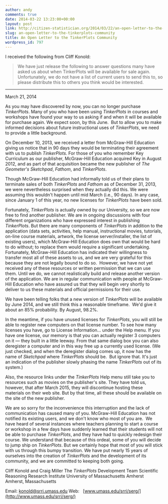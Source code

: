 ```yaml
---
author: andy
comments: true
date: 2014-03-22 13:23:00+00:00
layout: post
link: http://citizen-statistician.org/2014/03/22/an-open-letter-to-the-tinkerplots-community/
slug: an-open-letter-to-the-tinkerplots-community
title: An Open Letter to the TinkerPlots Community
wordpress_id: 797
---
```


I received the following from Cliff Konold:


<blockquote>We have just release the following to answer questions many have asked us about when TinkerPlots will be available for sale again. Unfortunately, we do not have a list of current users to send this to, so please distribute this to others you think would be interested.</blockquote>





* * *



March 21, 2014

As you may have discovered by now, you can no longer purchase _TinkerPlots_. Many of you who have been using _TinkerPlots_ in courses and workshops have found your way to us asking if and when it will be available for purchase again. We expect soon, by this June.  But to allow you to make informed decisions about future instructional uses of _TinkerPlots_, we need to provide a little background.

On December 10, 2013, we received a letter from McGraw-Hill Education giving us notice that in 90 days they would be terminating their agreement with us to publish _TinkerPlots_. For those of you who remember Key Curriculum as our publisher, McGraw-Hill Education acquired Key in August 2012, and as part of that acquisition became the new publisher of _The Geometer's Sketchpad_, _Fathom_, and _TinkerPlots_.

Though McGraw-Hill Education had informally told us of their plans to terminate sales of both _TinkerPlots_ and _Fathom_ as of December 31, 2013, we were nevertheless surprised when they actually did this. We were assuming this wouldn't happen until mid March (i.e., 90 days). In any case, since January 1 of this year, no new licenses for _TinkerPlots_ have been sold.

Fortunately, _TinkerPlots_ is actually owned by our University, so we are now free to find another publisher. We are in ongoing discussions with four different organizations who have expressed interest in publishing _TinkerPlots_. But there are many components of _TinkerPlots_ in addition to the application (data sets, activities, help manual, instructional movies, tutorials, on-line course materials, artwork, the license server/installer, the list of existing users), which McGraw-Hill Education does own that would be hard to do without; to replace them would require a significant undertaking. Fortunately, McGraw-Hill Education has indicated their willingness to transfer most all of these assets to us, and we are very grateful for this because they are not legally bound to do so.  However, we have not yet received any of these resources or written permission that we can use them. Until we do, we cannot realistically build and release another version of the application. We are in regular communication with people at McGraw-Hill Education who have assured us that they will begin very shortly to deliver to us these materials and official permissions for their use.

We have been telling folks that a new version of _TinkerPlots_ will be available by June 2014, and we still think this a reasonable timeframe.  We'd give it about an 85% probability. By August, 98.2%.

In the meantime, if you have unused licenses for _TinkerPlots_, you will still be able to register new computers on that license number. To see how many licenses you have, go to License Information... under the Help menu. If you have one license, our memory is that you can actually register 3 computers on it — they built in a little leeway. From that same dialog box you can also deregister a computer and in this way free up a currently used license. (We just checked, and when the deregister dialog comes up, it now has the name of _Sketchpad_ where _TinkerPlots_ should be.  But ignore that. It's just an indication of the publisher slowly phasing the name _TinkerPlots_ out of its system.)

Also, the resource links under the _TinkerPlots_ Help menu still take you to resources such as movies on the publisher's site. They have told us, however, that after March 2015, they will discontinue hosting these materials on their web site. But by that time, all these should be available on the site of the new publisher.

We are so sorry for the inconvenience this interruption and the lack of communication has caused many of you. McGraw-Hill Education has not notified its existing users, and we don't know who most of you are.  We have heard of several instances where teachers planning to start a course or workshop in a few days have suddenly learned that their students will not be able to purchase _TinkerPlots_, and they have had to quickly redesign their course. We understand that because of this ordeal, some of you will decide to jump ship on _TinkerPlots_. But we certainly hope that most of you will stick with us through this bumpy transition. We have put nearly 15 years of ourselves into the creation of _TinkerPlots_ and the development of its community, and we are committed to keeping both going.

Cliff Konold and Craig Miller
The _TinkerPlots_ Development Team
Scientific Reasoning Research Institute
University of Massachusetts Amherst
Amherst, Massachusetts

Email: [konold@srri.umass.edu](mailto:konold@srri.umass.edu)
Web:   [www.umass.edu/srri/serg/](http://www.umass.edu/srri/serg/)
